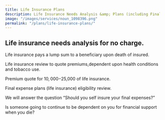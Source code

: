 ```yaml
---
title: Life Insurance Plans
description: Life Insurance Needs Analysis &amp; Plans (including Final Expense).
image: "/images/services/noun_1098396.png"
permalink: "/plans/life-insurance-plans/"
---
```


## Life insurance needs analysis for no charge. 

Life insurance pays a lump sum to a beneficiary upon death of insured.

Life insurance review to quote premiums,dependent upon health conditions and tobacco use. 

Premium quote for $10,000-$25,000 of life insurance.

Final expense plans (life insurance) eligibility review. 

We will answer the question “Should you self insure your final expenses?”

Is someone going to continue to be dependent on you for financial support when you die?
